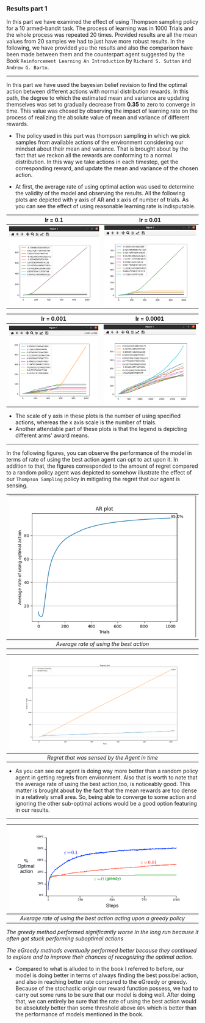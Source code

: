 ### Results part 1

In this part we have examined the effect of using Thompson sampling policy for a 10 armed-bandit task. The process of learning was in 1000 Trials and the whole process was repeated 20 times. Provided results are all the mean values from 20 samples we had to just have more robust results. In the following, we have provided you the results and also the comparison have been made between them and the counterpart agent suggested by the Book `Reinforcement Learning An Introduction` by `Richard S. Sutton` and `Andrew G. Barto`.

---

In this part we have used the bayesian belief revision to find the optimal action between different actions with normal distribution rewards. In this path, the degree to which the estimated mean and variance are updating themselves was set to gradually decrease from __0.35__ to zero to converge in time. This value was chosed by observing the impact of learning rate on the process of realizing the absolute value of mean and variance of different rewards.

* The policy used in this part was thompson sampling in which we pick samples from available actions of the environment considering our mindset about their mean and variance. That is brought about by the fact that we reckon all the rewards are conforming to a normal distribution. In this way we take actions in each timestep, get the corresponding reward, and update the mean and variance of the chosen action. 

* At first, the average rate of using optimal action was used to determine the validity of the model and observing the results. All the following plots are depicted with y axis of AR and x axis of number of trials. As you can see the effect of using reasonable learning rate is indisputable.

lr = 0.1             |  lr = 0.01
:-------------------------:|:-------------------------:
![](lr=0.1.png)  |  ![](lr=0.01.png)

lr = 0.001             |  lr = 0.0001
:-------------------------:|:-------------------------:
![](lr=0.001.png) | ![](lr=0.0001.png)

* The scale of y axis in these plots is the number of using specified actions, whereas the x axis scale is the number of trials.
* Another attendable part of these plots is that the legend is depicting different arms' award means. 

---

In the following figures, you can observe the performance of the model in terms of rate of using the best action agent can opt to act upon it. In addition to that, the figures corresponded to the amount of regret compared to a random policy agent was depicted to somehow illustrate the effect of our `Thompson Sampling` policy in mitigating the regret that our agent is sensing.



| ![](AR.png) | 
|:--:| 
| *Average rate of using the best action* |



| ![](Regret.png) | 
|:--:|
|*Regret that was sensed by the Agent in time*|

 

* As you can see our agent is doing way more better than a random policy agent in getting regrets from environment. Also that is worth to note that the average rate of using the best action,too, is noticeably good. This matter is brought about by the fact that the mean rewards are too dense in a relatively small area. So, being able to converge to some action and ignoring the other sub-optimal actions would be a good option featuring in our results. 

---

| ![](greedy.png) | 
|:--:|
|*Average rate of using the best action acting upon a greedy policy*|



*The greedy method performed significantly worse in the long run because it often got stuck performing suboptimal actions*

*The eGreedy methods eventually performed better because they continued
to explore and to improve their chances of recognizing the optimal action.*


* Compared to what is alluded to in the book I referred to before, our model is doing better in terms of always finding the best possibel action, and also in reaching better rate compared to the eGreedy or greedy. Because of the stochastic origin our reward function possess, we had to carry out some runs to be sure that our model is doing well. After doing that, we can entirely be sure that the rate of using the best action would be absolutely better than some threshold above `80%` which is better than the performance of models mentioned in the book.